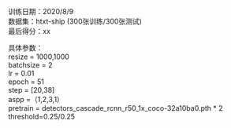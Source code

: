训练日期：2020/8/9  
数据集：htxt-ship  (300张训练/300张测试)  
最后得分：xx  

具体参数：  
resize = 1000,1000  
batchsize = 2   
lr = 0.01  
epoch = 51  
step = [20,38]  
aspp =（1,2,3,1）  
pretrain = detectors_cascade_rcnn_r50_1x_coco-32a10ba0.pth * 2  
threshold=0.25/0.25

